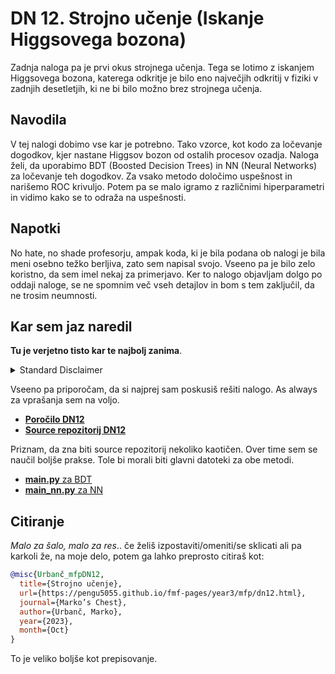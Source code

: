 # DN 12. Strojno učenje (Iskanje Higgsovega bozona)
Zadnja naloga pa je prvi okus strojnega učenja. Tega se lotimo z iskanjem Higgsovega bozona, katerega odkritje je bilo eno največjih odkritij v fiziki v zadnjih desetletjih, ki ne bi bilo možno brez strojnega učenja.


## Navodila
V tej nalogi dobimo vse kar je potrebno. Tako vzorce, kot kodo za ločevanje dogodkov, kjer nastane Higgsov bozon od ostalih procesov ozadja. Naloga želi, da uporabimo BDT (Boosted Decision Trees) in NN (Neural Networks) za ločevanje teh dogodkov. Za vsako metodo določimo uspešnost in narišemo ROC krivuljo. Potem pa se malo igramo z različnimi hiperparametri in vidimo kako se to odraža na uspešnosti.

## Napotki
No hate, no shade profesorju, ampak koda, ki je bila podana ob nalogi je bila meni osebno težko berljiva, zato sem napisal svojo. Vseeno pa je bilo zelo koristno, da sem imel nekaj za primerjavo. Ker to nalogo objavljam dolgo po oddaji naloge, se ne spomnim več vseh detajlov in bom s tem zaključil, da ne trosim neumnosti.

## Kar sem jaz naredil
**Tu je verjetno tisto kar te najbolj zanima**. 

<details>
  <summary>Standard Disclaimer</summary>
  Objavljam tudi kodo. Ta je bila tokrat v svojem repozitoriju od začetka, ker sem teh zadnjih nekaj nalog opravljal med poletjem. Koda bi morala biti razmeroma pokomentirana, sploh v kasnejših nalogah.  
  
</details>

Vseeno pa priporočam, da si najprej sam poskusiš rešiti nalogo. As always za vprašanja sem na voljo.


* [**Poročilo DN12**](https://pengu5055.github.io/fmf-pdf/year3/mfp/Marko_Urban%C4%8D_12.pdf)
* [**Source repozitorij DN12**](https://github.com/pengu5055/mfp12)

Priznam, da zna biti source repozitorij nekoliko kaotičen. Over time sem se naučil boljše prakse. Tole bi morali biti glavni datoteki za obe metodi.

* [**main.py** za BDT](https://github.com/pengu5055/mfp12/blob/main/main.py)
* [**main_nn.py** za NN](https://github.com/pengu5055/mfp12/blob/main/main_nn.py)

## Citiranje
*Malo za šalo, malo za res*.. če želiš izpostaviti/omeniti/se sklicati ali pa karkoli že, na moje delo, potem ga lahko preprosto citiraš kot:

```bib
@misc{Urbanč_mfpDN12, 
  title={Strojno učenje}, 
  url={https://pengu5055.github.io/fmf-pages/year3/mfp/dn12.html}, 
  journal={Marko’s Chest}, 
  author={Urbanč, Marko}, 
  year={2023}, 
  month={Oct}
} 
```
To je veliko boljše kot prepisovanje.
